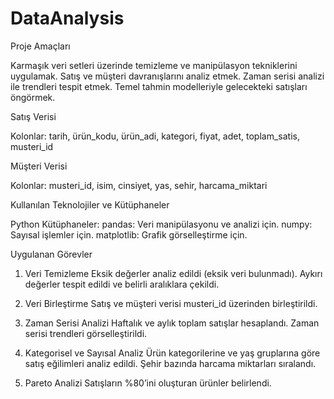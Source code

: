 # DataAnalysis

Proje Amaçları

Karmaşık veri setleri üzerinde temizleme ve manipülasyon tekniklerini uygulamak.
Satış ve müşteri davranışlarını analiz etmek.
Zaman serisi analizi ile trendleri tespit etmek.
Temel tahmin modelleriyle gelecekteki satışları öngörmek.

Satış Verisi

Kolonlar: tarih, ürün_kodu, ürün_adi, kategori, fiyat, adet, toplam_satis, musteri_id

Müşteri Verisi

Kolonlar: musteri_id, isim, cinsiyet, yas, sehir, harcama_miktari

Kullanılan Teknolojiler ve Kütüphaneler

Python
Kütüphaneler:
pandas: Veri manipülasyonu ve analizi için.
numpy: Sayısal işlemler için.
matplotlib: Grafik görselleştirme için.

Uygulanan Görevler

1. Veri Temizleme
Eksik değerler analiz edildi (eksik veri bulunmadı).
Aykırı değerler tespit edildi ve belirli aralıklara çekildi.

3. Veri Birleştirme
Satış ve müşteri verisi musteri_id üzerinden birleştirildi.

5. Zaman Serisi Analizi
Haftalık ve aylık toplam satışlar hesaplandı.
Zaman serisi trendleri görselleştirildi.

7. Kategorisel ve Sayısal Analiz
Ürün kategorilerine ve yaş gruplarına göre satış eğilimleri analiz edildi.
Şehir bazında harcama miktarları sıralandı.

8. Pareto Analizi
Satışların %80’ini oluşturan ürünler belirlendi.
